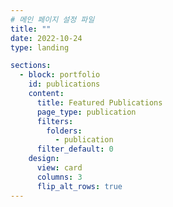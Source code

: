 ```yaml
---
# 메인 페이지 설정 파일
title: ""
date: 2022-10-24
type: landing

sections:
  - block: portfolio
    id: publications
    content:
      title: Featured Publications
      page_type: publication
      filters:
        folders:
          - publication
      filter_default: 0
    design:
      view: card
      columns: 3
      flip_alt_rows: true
---
```


